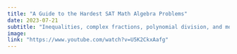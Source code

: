 ```yaml
---
title: "A Guide to the Hardest SAT Math Algebra Problems"
date: 2023-07-21
subtitle: "Inequalities, complex fractions, polynomial division, and more."
image: 
link: "https://www.youtube.com/watch?v=U5K2CkxAafg"
---
```



